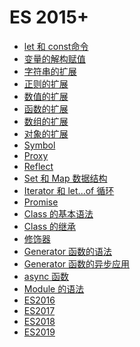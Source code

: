 # ES 2015+

* [let 和 const命令](/es6/let-and-const.html)
* [变量的解构赋值](/es6/destructuring.html)
* [字符串的扩展](/es6/string.html)
* [正则的扩展](/es6/regexp.html)
* [数值的扩展](/es6/number.html)
* [函数的扩展](/es6/function.html)
* [数组的扩展](/es6/array.html)
* [对象的扩展](/es6/object.html)
* [Symbol](/es6/symbol.html)
* [Proxy](/es6/proxy.html)
* [Reflect](/es6/reflect.html)
* [Set 和 Map 数据结构](/es6/set-and-map.html)
* [Iterator 和 let...of 循环](/es6/iterator.html)
* [Promise](/es6/promise.html)
* [Class 的基本语法](/es6/class.html)
* [Class 的继承](/es6/class-inherit.html)
* [修饰器](/es6/decorator.html)
* [Generator 函数的语法](/es6/generator.html)
* [Generator 函数的异步应用](/es6/generator-async.html)
* [async 函数](/es6/async.html)
* [Module 的语法](/es6/module.html)
* [ES2016](/es6/other-latest.html#_1-ES2015(ES7))
* [ES2017](/es6/other-latest.html_2-ES2016(ES8))
* [ES2018](/es6/other-latest-latestule.html_3-ES2017(ES9))
* [ES2019](/es6/other-latest.html_4-ES2018(ES10))